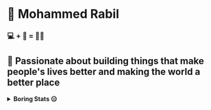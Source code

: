 # 🧑 Mohammed Rabil  
### 💻 + 💖 = 👨‍💻
## 🍥 Passionate about building things that make people's lives better and making the world a better place

  <details>
<summary><b>Boring Stats 😑</b></summary>
<p align="center">
  
 <img src="https://github-readme-stats.vercel.app/api?username=rabilrbl&show_icons=true&locale=en&count_private=true&theme=radical" alt="rabilrbl" />
 &nbsp;
  <img src="https://github-readme-streak-stats.herokuapp.com/?user=rabilrbl&count_private=true&theme=radical" alt="rabilrbl" />
</p>
 </details>
